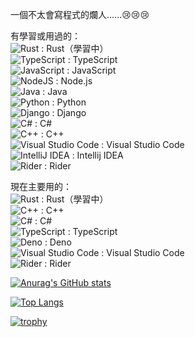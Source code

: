 一個不太會寫程式的爛人......😢😢😢

有學習或用過的：  
![Rust](https://img.shields.io/badge/rust-%23000000.svg?style=for-the-badge&logo=rust&logoColor=white) : Rust（學習中）  
![TypeScript](https://img.shields.io/badge/typescript-%23007ACC.svg?style=for-the-badge&logo=typescript&logoColor=white) : TypeScript  
![JavaScript](https://img.shields.io/badge/javascript-%23323330.svg?style=for-the-badge&logo=javascript&logoColor=%23F7DF1E) : JavaScript    
![NodeJS](https://img.shields.io/badge/node.js-6DA55F?style=for-the-badge&logo=node.js&logoColor=white) : Node.js  
![Java](https://img.shields.io/badge/java-%23ED8B00.svg?style=for-the-badge&logo=java&logoColor=white) : Java  
![Python](https://img.shields.io/badge/python-3670A0?style=for-the-badge&logo=python&logoColor=ffdd54) : Python  
![Django](https://img.shields.io/badge/django-%23092E20.svg?style=for-the-badge&logo=django&logoColor=white) : Django  
![C#](https://img.shields.io/badge/c%23-%23239120.svg?style=for-the-badge&logo=c-sharp&logoColor=white) : C#  
![C++](https://img.shields.io/badge/c++-%2300599C.svg?style=for-the-badge&logo=c%2B%2B&logoColor=white) : C++  
![Visual Studio Code](https://img.shields.io/badge/Visual%20Studio%20Code-0078d7.svg?style=for-the-badge&logo=visual-studio-code&logoColor=white) : Visual Studio Code  
![IntelliJ IDEA](https://img.shields.io/badge/IntelliJIDEA-000000.svg?style=for-the-badge&logo=intellij-idea&logoColor=white) : Intellij IDEA  
![Rider](https://img.shields.io/badge/Rider-000000.svg?style=for-the-badge&logo=Rider&logoColor=white&color=black&labelColor=crimson) : Rider  



現在主要用的：  
![Rust](https://img.shields.io/badge/rust-%23000000.svg?style=for-the-badge&logo=rust&logoColor=white) : Rust（學習中）  
![C++](https://img.shields.io/badge/c++-%2300599C.svg?style=for-the-badge&logo=c%2B%2B&logoColor=white) : C++  
![C#](https://img.shields.io/badge/c%23-%23239120.svg?style=for-the-badge&logo=c-sharp&logoColor=white) : C#  
![TypeScript](https://img.shields.io/badge/typescript-%23007ACC.svg?style=for-the-badge&logo=typescript&logoColor=white) : TypeScript    
![Deno](https://img.shields.io/badge/deno%20js-000000?style=for-the-badge&logo=deno&logoColor=white) : Deno  
![Visual Studio Code](https://img.shields.io/badge/Visual%20Studio%20Code-0078d7.svg?style=for-the-badge&logo=visual-studio-code&logoColor=white) : Visual Studio Code     
![Rider](https://img.shields.io/badge/Rider-000000.svg?style=for-the-badge&logo=Rider&logoColor=white&color=black&labelColor=crimson) : Rider  

[![Anurag's GitHub stats](https://github-stats-kappa.vercel.app/api?username=Kayxue&show_icons=true&count_private=true)](https://github.com/anuraghazra/github-readme-stats)

[![Top Langs](https://github-stats-kappa.vercel.app/api/top-langs/?username=Kayxue&langs_count=10)](https://github.com/anuraghazra/github-readme-stats)

[![trophy](https://github-profile-trophy.vercel.app/?username=Kayxue)](https://github.com/ryo-ma/github-profile-trophy)

